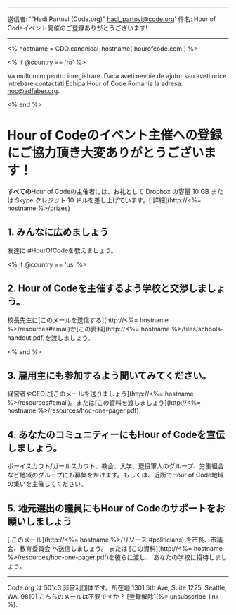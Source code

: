 * * *

送信者: '"Hadi Partovi (Code.org)" [&#104;&#x61;&#x64;&#105;&#x5f;&#112;&#x61;&#x72;&#116;&#x6f;&#118;&#x69;&#x40;&#99;&#x6f;&#100;&#x65;&#x2e;&#111;&#x72;&#103;](&#109;&#x61;&#105;&#x6c;&#x74;&#111;&#x3a;&#104;&#x61;&#x64;&#105;&#x5f;&#112;&#x61;&#x72;&#116;&#x6f;&#118;&#x69;&#x40;&#99;&#x6f;&#100;&#x65;&#x2e;&#111;&#x72;&#103;)' 件名: Hour of Codeイベント開催のご登録ありがとうございます!

* * *

<% hostname = CDO.canonical_hostname('hourofcode.com') %>

<% if @country == 'ro' %>

Va multumim pentru inregistrare. Daca aveti nevoie de ajutor sau aveti orice intrebare contactati Echipa Hour of Code Romania la adresa: hoc@adfaber.org.

<% end %>

# Hour of Codeのイベント主催への登録にご協力頂き大変ありがとうございます！

**すべての**Hour of Codeの主催者には、お礼として Dropbox の容量 10 GB または Skype クレジット 10 ドルを差し上げています。[ 詳細](http://<%= hostname %>/prizes)

## 1. みんなに広めましょう

友達に #HourOfCodeを教えましょう。

<% if @country == 'us' %>

## 2. Hour of Codeを主催するよう学校と交渉しましょう。

校長先生に[このメールを送信する](http://<%= hostname %>/resources#email)か[この資料](http://<%= hostname %>/files/schools-handout.pdf)を渡しましょう。

<% end %>

## 3. 雇用主にも参加するよう聞いてみてください。

経営者やCEOに[このメールを送りましょう](http://<%= hostname %>/resources#email)。または[この資料を渡しましょう](http://<%= hostname %>/resources/hoc-one-pager.pdf).

## 4. あなたのコミュニティーにもHour of Codeを宣伝しましょう。

ボーイスカウト/ガールスカウト、教会、大学、退役軍人のグループ、労働組合など地域のグループにも募集をかけます。もしくは、近所でHour of Code地域の集いを主催してください。

## 5. 地元選出の議員にもHour of Codeのサポートをお願いしましょう

[ このメール](http://<%= hostname %>/リソース #politicians) を市長、市議会、教育委員会 へ送信しましょう。 または [この資料](http://<%= hostname %>/resources/hoc-one-pager.pdf)を彼らに渡し、 あなたの学校に招待しましょう。

* * *

Code.org は 501c3 非営利団体です。所在地 1301 5th Ave, Suite 1225, Seattle, WA, 98101 こちらのメールは不要ですか？ [登録解除](%= unsubscribe_link %).